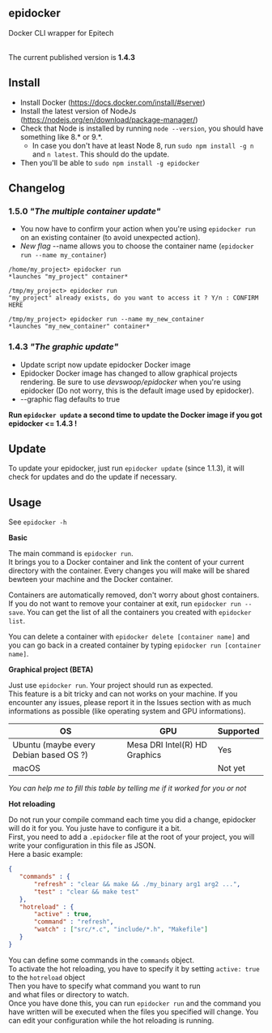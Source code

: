 ## epidocker
Docker CLI wrapper for Epitech<br><br>

The current published version is __1.4.3__

## Install

* Install Docker (https://docs.docker.com/install/#server)
* Install the latest version of NodeJs (https://nodejs.org/en/download/package-manager/)<br>
* Check that Node is installed by running `node --version`, you should have something like 8.* or 9.*.<br>
  - In case you don't have at least Node 8, run `sudo npm install -g n` and `n latest`. This should do the update.<br> 
* Then you'll be able to `sudo npm install -g epidocker`<br>

## Changelog

### 1.5.0 *"The multiple container update"*

- You now have to confirm your action when you're using `epidocker run` on an existing container (to avoid unexpected action).
- *New flag* --name allows you to choose the container name (`epidocker run --name my_container`)
```
/home/my_project> epidocker run
*launches "my_project" container*

/tmp/my_project> epidocker run
"my_project" already exists, do you want to access it ? Y/n : CONFIRM HERE

/tmp/my_project> epidocker run --name my_new_container
*launches "my_new_container" container*
```

### 1.4.3 *"The graphic update"*

- Update script now update epidocker Docker image
- Epidocker Docker image has changed to allow graphical projects rendering. Be sure to use _devswoop/epidocker_ when you're using epidocker (Do not worry, this is the default image used by epidocker).
- --graphic flag defaults to true

__Run `epidocker update` a second time to update the Docker image if you got epidocker <= 1.4.3 !__

## Update

To update your epidocker, just run `epidocker update` (since 1.1.3), it will check for updates and do the update if necessary.

## Usage

See `epidocker -h`

__Basic__

The main command is `epidocker run`.<br>
It brings you to a Docker container and link the content of your current directory with the container. Every changes you will make will be shared bewteen your machine and the Docker container.<br>

Containers are automatically removed, don't worry about ghost containers.<br>
If you do not want to remove your container at exit, run `epidocker run --save`. You can get the list of all the containers you created with `epidocker list`.

You can delete a container with `epidocker delete [container name]` and you can go back in a created container by typing `epidocker run [container name]`.

__Graphical project (BETA)__

Just use `epidocker run`. Your project should run as expected.<br>
This feature is a bit tricky and can not works on your machine. If you encounter any issues, please report it in the Issues section with as much informations as possible (like operating system and GPU informations).<br>

OS | GPU | Supported
--- | --- | ---
Ubuntu (maybe every Debian based OS ?) | Mesa DRI Intel(R) HD Graphics | Yes
macOS | | Not yet

_You can help me to fill this table by telling me if it worked for you or not_

__Hot reloading__

Do not run your compile command each time you did a change, epidocker will do it for you. You juste have to configure it a bit.<br>
First, you need to add a `.epidocker` file at the root of your project, you will write your configuration in this file as JSON.<br>
Here a basic example:

 ```json
 {
	"commands" : {
		"refresh" : "clear && make && ./my_binary arg1 arg2 ...",
		"test" : "clear && make test"
	},
	"hotreload" : {
		"active" : true,
		"command" : "refresh",
		"watch" : ["src/*.c", "include/*.h", "Makefile"]
	}
}
```

You can define some commands in the `commands` object.<br>
To activate the hot reloading, you have to specify it by setting `active: true` to the `hotreload` object<br>
Then you have to specify what command you want to run<br>
and what files or directory to watch.<br>
Once you have done this, you can run `epidocker run` and the command you have written will be executed when the files you specified will change. You can edit your configuration while the hot reloading is running.
